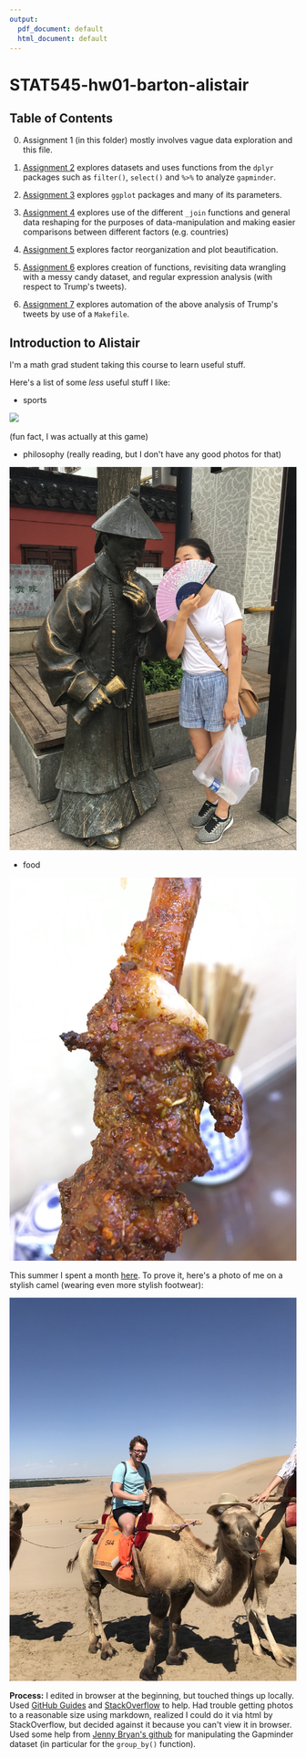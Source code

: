 ```yaml
---
output:
  pdf_document: default
  html_document: default
---
```

# STAT545-hw01-barton-alistair

## Table of Contents

0. Assignment 1 (in this folder) mostly involves vague data exploration and this file.

1. [Assignment 2](https://github.com/arsbar24/STAT545-hw-barton-alistair/tree/master/hw02) explores datasets and uses functions from the `dplyr` packages such as `filter()`, `select()` and `%>%` to analyze `gapminder`.

2. [Assignment 3](https://github.com/arsbar24/STAT545-hw-barton-alistair/tree/master/hw03) explores `ggplot` packages and many of its parameters.

3. [Assignment 4](https://github.com/arsbar24/STAT545-hw-barton-alistair/tree/master/hw04) explores use of the different `_join` functions and general data reshaping for the purposes of data-manipulation and making easier comparisons between different factors (e.g. countries)

4. [Assignment 5](https://github.com/arsbar24/STAT545-hw-barton-alistair/tree/master/hw05) explores factor reorganization and plot beautification.

5. [Assignment 6](https://github.com/arsbar24/STAT545-hw-barton-alistair/tree/master/hw06) explores creation of functions, revisiting data wrangling with a messy candy dataset, and regular expression analysis (with respect to Trump's tweets).

6. [Assignment 7](https://github.com/arsbar24/STAT545-hw-barton-alistair/tree/master/hw07) explores automation of the above analysis of Trump's tweets by use of a `Makefile`.



## Introduction to Alistair

I'm a math grad student taking this course to learn useful stuff.

Here's a list of some *less* useful stuff I like: 

* sports

![](https://media.giphy.com/media/ZDoJ0Rj05zqBG/giphy.gif)

(fun fact, I was actually at this game)

* philosophy (really reading, but I don't have any good photos for that)

![Spicy thoughts](IMG_8823.JPG)

* food

![Spicy cumin](IMG_8189.JPG)

This summer I spent a month [here](https://www.lonelyplanet.com/china). To prove it, here's a photo of me on a stylish camel (wearing even more stylish footwear):

![camel](IMG_6974.JPG)

**Process:** I edited in browser at the beginning, but touched things up locally. Used [GitHub Guides](https://guides.github.com/) and [StackOverflow](https://stackoverflow.com/) to help. Had trouble getting photos to a reasonable size using markdown, realized I could do it via html by StackOverflow, but decided against it because you can't view it in browser. Used some help from [Jenny Bryan's github](https://github.com/jennybc/gapminder) for manipulating the Gapminder dataset (in particular for the `group_by()` function).
